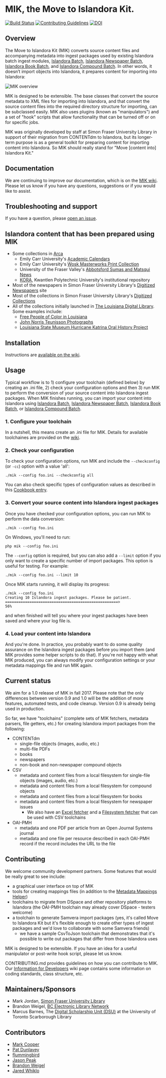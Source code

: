 # MIK, the Move to Islandora Kit. 
[![Build Status](https://travis-ci.org/MarcusBarnes/mik.png?branch=master)](https://travis-ci.org/MarcusBarnes/mik) [![Contributing Guidelines](https://camo.githubusercontent.com/c894b931be82a2485adc42f44327b27b0ad29c9d/687474703a2f2f696d672e736869656c64732e696f2f62616467652f434f4e545249425554494e472d47756964656c696e65732d626c75652e737667)](CONTRIBUTING.md) [![DOI](https://zenodo.org/badge/33207077.svg)](https://zenodo.org/badge/latestdoi/33207077)

## Overview

The Move to Islandora Kit (MIK) converts source content files and accompanying metadata into ingest packages used by existing Islandora batch ingest modules, [Islandora Batch](https://github.com/Islandora/islandora_batch), [Islandora Newspaper Batch](https://github.com/discoverygarden/islandora_newspaper_batch), [Islandora Book Batch](https://github.com/Islandora/islandora_book_batch), and [Islandora Compound Batch](https://github.com/MarcusBarnes/islandora_compound_batch). In other words, it doesn’t import objects into Islandora, it prepares content for importing into Islandora:

![MIK overview](https://www.dropbox.com/s/6ce0ak8nb1nnv2z/MIK_overview_general.png?dl=1)

MIK is designed to be extensible. The base classes that convert the source metadata to XML files for importing into Islandora, and that convert the source content files into the required directory structure for importing, can be subclassed easily. MIK also uses plugins (known as "manipulators") and a set of "hook" scripts that allow functionality that can be turned off or on for specific jobs.

MIK was originally developed by staff at Simon Fraser University Library in support of their migration from CONTENTdm to Islandora, but its longer-term purpose is as a general toolkit for preparing content for importing content into Islandora. So MIK should really stand for "Move [content into] Islandora Kit."

## Documentation

We are continuing to improve our documentation, which is on the [MIK wiki](https://github.com/MarcusBarnes/mik/wiki). Please let us know if you have any questions, suggestions or if you would like to assist.

## Troubleshooting and support

If you have a question, please [open an issue](https://github.com/MarcusBarnes/mik/issues).

## Islandora content that has been prepared using MIK

* Some collections in [Arca](http://arcabc.ca/)
  * Emily Carr University's [Academic Calendars](http://arcabc.ca/islandora/object/ecuad:cals)
  * Emily Carr University's [Wosk Masterworks Print Collection](http://arcabc.ca/islandora/object/ecuad:wosk)
  * University of the Fraser Valley's [Abbotsford Sumas and Matsqui News](http://ufv.arcabc.ca/islandora/object/ufv%3A255)
  * [KORA](http://kora.kpu.ca/), Kwantlen Polytechnic University's institutional repository
* Most of the newspapers in Simon Fraser University Library's [Digitized Newspapers](http://newspapers.lib.sfu.ca/) site
* Most of the collections in Simon Fraser University Library's [Digitized Collections](http://digital.lib.sfu.ca/)
* All of the collections initially launched in [The Louisiana Digital Library](http://louisianadigitallibrary.org/). Some examples include:
  * [Free People of Color in Louisiana](http://louisianadigitallibrary.org/islandora/object/fpoc-p16313coll51%3Acollection)
  * [John Norris Teunisson Photographs](http://louisianadigitallibrary.org/islandora/object/lsm-jnt:collection)
  * [Louisiana State Museum Hurricane Katrina Oral History Project](http://louisianadigitallibrary.org/islandora/object/lsm-koh:collection)

## Installation

Instructions are [available on the wiki](https://github.com/MarcusBarnes/mik/wiki/Installation).

## Usage

Typical workflow is to 1) configure your toolchain (defined below) by creating an .ini file, 2) check your configuration options and then 3) run MIK to perform the conversion of your source content into Islandora ingest packages. When MIK finishes running, you can import your content into Islandora using [Islandora Batch](https://github.com/Islandora/islandora_batch), [Islandora Newspaper Batch](https://github.com/discoverygarden/islandora_newspaper_batch), [Islandora Book Batch](https://github.com/Islandora/islandora_book_batch), or [Islandora Compound Batch](https://github.com/MarcusBarnes/islandora_compound_batch).

### 1. Configure your toolchain

In a nutshell, this means create an .ini file for MIK. Details for available toolchaines are provided on the [wiki](https://github.com/MarcusBarnes/mik/wiki/Toolchains).

### 2. Check your configuration

To check your configuration options, run MIK and include the `--checkconfig` (or `-cc`) option with a value 'all':

```./mik --config foo.ini --checkconfig all```

You can also check specific types of configuration values as described in this [Cookbook entry](https://github.com/MarcusBarnes/mik/wiki/Cookbook:-Check-your-MIK-configuration-values).

### 3. Convert your source content into Islandora ingest packages

Once you have checked your configuration options, you can run MIK to perform the data conversion:

```./mik --config foo.ini```

On Windows, you'll need to run:

```php mik --config foo.ini```

The `--config` option is required, but you can also add a `--limit` option if you only want to create a specific number of import packages. This option is useful for testing. For example:

```./mik --config foo.ini --limit 10```

Once MIK starts running, it will display its progress:

```
./mik --config foo.ini
Creating 10 Islandora ingest packages. Please be patient.
===================================================>                          56%
```

and when finished will tell you where your ingest packages have been saved and where your log file is.

### 4. Load your content into Islandora

And you're done. In practice, you probably want to do some quality assurance on the Islandora ingest packages before you import them (and MIK provides some helper scripts to do that). If you're not happy with what MIK produced, you can always modify your configuration settings or your metadata mappings file and run MIK again.

## Current status

We aim for a 1.0 release of MIK in fall 2017. Please note that the only differences between version 0.9 and 1.0 will be the addition of more features, automated tests, and code cleanup. Version 0.9 is already being used in production.

So far, we have "toolchains" (complete sets of MIK fetchers, metadata parsers, file getters, etc.) for creating Islandora import packages from the following:

* CONTENTdm
  * single-file objects (images, audio, etc.)
  * multi-file PDFs
  * books
  * newspapers
  * non-book and non-newspaper compound objects
* CSV
  * metadata and content files from a local filesystem for single-file objects (images, audio, etc.)
  * metadata and content files from a local filesystem for compound objects
  * metadata and content files from a local filesystem for books
  * metadata and content files from a local filesystem for newspaper issues
    * We also have an [Excel fetcher](https://github.com/MarcusBarnes/mik/wiki/Cookbook:-Using-the-Excel-fetcher) and a [Filesystem fetcher](https://github.com/MarcusBarnes/mik/wiki/Cookbook:-Using-the-Filesystem-fetcher) that can be used with CSV toolchains
* OAI-PMH
  * metadata and one PDF per article from an Open Journal Systems journal
  * metadata and one file per resource described in each OAI-PMH record if the record includes the URL to the file

## Contributing

We welcome community development partners. Some features that would be really great to see include:

* a graphical user interface on top of MIK
* tools for creating mappings files (in addition to the [Metadata Mappings Helper](https://github.com/MarcusBarnes/mik/wiki/Cookbook:-Using-the-Metadata-Mappings-Helper))
* toolchains to migrate from DSpace and other repository platforms to Islandora (the OAI-PMH toolchain may already cover DSpace - testers welcome)
* a toolchain to generate Samvera import packages (yes, it's called Move to Islandora Kit but it's flexible enough to create other types of ingest packages and we'd love to collaborate with some Samvera friends)
  * we have a sample CsvToJson toolchain that demonstrates that it's possible to write out packages that differ from those Islandora uses

MIK is designed to be extensible. If you have an idea for a useful manipulator or post-write hook script, please let us know.

CONTRIBUTING.md provides guidelines on how you can contribute to MIK. Our [Information for Developers](https://github.com/MarcusBarnes/mik/wiki/Information-for-developers) wiki page contains some information on coding standards, class structure, etc.

## Maintainers/Sponsors

* Mark Jordan, [Simon Fraser University Library](http://www.lib.sfu.ca/)
* Brandon Weigel, [BC Electronic Library Network](http://bceln.ca)
* Marcus Barnes, The [Digital Scholarship Unit (DSU)](https://www.utsc.utoronto.ca/digitalscholarship/) at the University of Toronto Scarborough Library

## Contributors

* [Mark Cooper](https://github.com/mark-cooper)
* [Pat Dunlavey](https://github.com/patdunlavey)
* [flummingbird](https://github.com/flummingbird)
* [Jason Peak](https://github.com/jpeak5)
* [Brandon Weigel](https://github.com/bondjimbond)
* [Jared Whiklo](https://github.com/whikloj)


